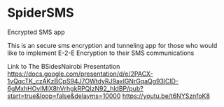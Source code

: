 # SpiderSMS
Encrypted SMS app


This is an secure sms encryption and tunneling app for those who would like to implement E-2-E Encryption to their SMS communications

Link to The BSidesNairobi Presentation https://docs.google.com/presentation/d/e/2PACX-1vQqcTK_czAKzBCpS94J7OWtdyRJ9axlGNrGqaQg93lClD-6gMxhHOvIMlX8hVrhgkRPQIzN92_hldBP/pub?start=true&loop=false&delayms=10000
https://youtu.be/t6NYSznfoK8
